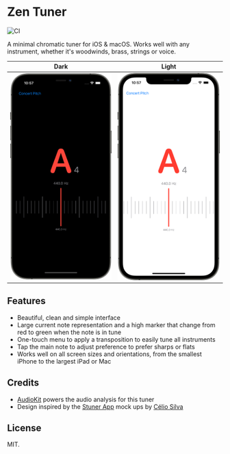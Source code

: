 # Zen Tuner

![CI](https://github.com/jpsim/ZenTuner/workflows/CI/badge.svg)

A minimal chromatic tuner for iOS & macOS. Works well with any
instrument, whether it's woodwinds, brass, strings or voice.

| Dark | Light |
| - | - |
| ![](images/zentuner-ios-dark.png) | ![](images/zentuner-ios-light.png) |

## Features

* Beautiful, clean and simple interface
* Large current note representation and a high marker that change from
  red to green when the note is in tune
* One-touch menu to apply a transposition to easily tune all instruments
* Tap the main note to adjust preference to prefer sharps or flats
* Works well on all screen sizes and orientations, from the smallest
  iPhone to the largest iPad or Mac

## Credits

* [AudioKit][audiokit] powers the audio analysis for this tuner
* Design inspired by the [Stuner App][stuner] mock ups by [Célio Silva][celio]

## License

MIT.

[audiokit]: https://audiokit.io
[stuner]: https://www.behance.net/gallery/77749403/Stuner-App
[celio]: https://www.behance.net/celiosilva
